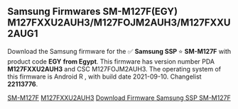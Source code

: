 <h2>Samsung Firmwares SM-M127F(EGY) M127FXXU2AUH3/M127FOJM2AUH3/M127FXXU2AUG1</h2>
Download the Samsung firmware for the ✅ <strong>Samsung SSP </strong> ⭐ <strong>SM-M127F</strong> with product code <strong>EGY</strong> <strong> from Egypt</strong>. This firmware has version number PDA <strong>M127FXXU2AUH3</strong> and CSC M127FOJM2AUH3. The operating system of this firmware is Android R , with build date 2021-09-10. Changelist <strong>22113776</strong>.


[SM-M127F](https://samfirm.shop/samsung/model/SM-M127F)
[M127FXXU2AUH3](https://samfirm.shop/samsung/pda/M127FXXU2AUH3)
[Download Firmware Samsung SSP SM-M127F](https://samfirm.shop/samsung/firmware/455825)
